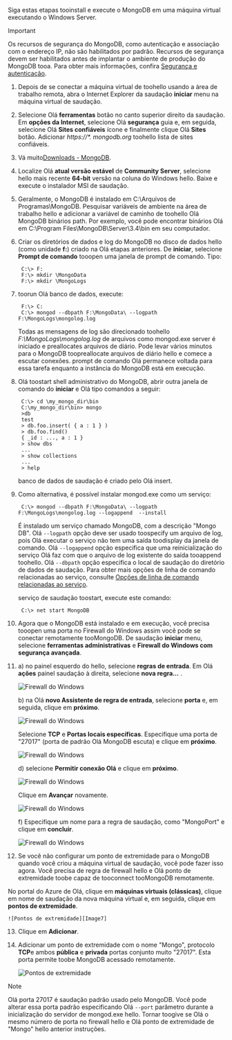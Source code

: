 Siga estas etapas tooinstall e execute o MongoDB em uma máquina virtual executando o Windows Server.

> [!IMPORTANT]
> Os recursos de segurança do MongoDB, como autenticação e associação com o endereço IP, não são habilitados por padrão. Recursos de segurança devem ser habilitados antes de implantar o ambiente de produção do MongoDB tooa.  Para obter mais informações, confira [Segurança e autenticação](http://www.mongodb.org/display/DOCS/Security+and+Authentication).
>
>

1. Depois de se conectar a máquina virtual de toohello usando a área de trabalho remota, abra o Internet Explorer da saudação **iniciar** menu na máquina virtual de saudação.
2. Selecione Olá **ferramentas** botão no canto superior direito da saudação.  Em **opções da Internet**, selecione Olá **segurança** guia e, em seguida, selecione Olá **Sites confiáveis** ícone e finalmente clique Olá **Sites** botão. Adicionar *https://\*. mongodb.org* toohello lista de sites confiáveis.
3. Vá muito[Downloads - MongoDB](https://www.mongodb.com/download-center#community).
4. Localize Olá **atual versão estável** de **Community Server**, selecione hello mais recente **64-bit** versão na coluna do Windows hello. Baixe e execute o instalador MSI de saudação.
5. Geralmente, o MongoDB é instalado em C:\Arquivos de Programas\MongoDB. Pesquisar variáveis de ambiente na área de trabalho hello e adicionar a variável de caminho de toohello Olá MongoDB binários path. Por exemplo, você pode encontrar binários Olá em C:\Program Files\MongoDB\Server\3.4\bin em seu computador.
6. Criar os diretórios de dados e log do MongoDB no disco de dados hello (como unidade **f:**) criado na Olá etapas anteriores. De **iniciar**, selecione **Prompt de comando** tooopen uma janela de prompt de comando.  Tipo:

        C:\> F:
        F:\> mkdir \MongoData
        F:\> mkdir \MongoLogs
7. toorun Olá banco de dados, execute:

        F:\> C:
        C:\> mongod --dbpath F:\MongoData\ --logpath F:\MongoLogs\mongolog.log

    Todas as mensagens de log são direcionado toohello *F:\MongoLogs\mongolog.log* de arquivos como mongod.exe server é iniciado e preallocates arquivos de diário. Pode levar vários minutos para o MongoDB toopreallocate arquivos de diário hello e comece a escutar conexões. prompt de comando Olá permanece voltada para essa tarefa enquanto a instância do MongoDB está em execução.
8. Olá toostart shell administrativo do MongoDB, abrir outra janela de comando do **iniciar** e Olá tipo comandos a seguir:

        C:\> cd \my_mongo_dir\bin  
        C:\my_mongo_dir\bin> mongo  
        >db  
        test
        > db.foo.insert( { a : 1 } )  
        > db.foo.find()  
        { _id : ..., a : 1 }  
        > show dbs  
        ...  
        > show collections  
        ...  
        > help  

    banco de dados de saudação é criado pelo Olá insert.
9. Como alternativa, é possível instalar mongod.exe como um serviço:

        C:\> mongod --dbpath F:\MongoData\ --logpath F:\MongoLogs\mongolog.log --logappend  --install

    É instalado um serviço chamado MongoDB, com a descrição "Mongo DB". Olá `--logpath` opção deve ser usado toospecify um arquivo de log, pois Olá executar o serviço não tem uma saída toodisplay da janela de comando.  Olá `--logappend` opção especifica que uma reinicialização do serviço Olá faz com que o arquivo de log existente do saída tooappend toohello.  Olá `--dbpath` opção especifica o local de saudação do diretório de dados de saudação. Para obter mais opções de linha de comando relacionadas ao serviço, consulte [Opções de linha de comando relacionadas ao serviço][MongoWindowsSvcOptions].

    serviço de saudação toostart, execute este comando:

        C:\> net start MongoDB
10. Agora que o MongoDB está instalado e em execução, você precisa tooopen uma porta no Firewall do Windows assim você pode se conectar remotamente tooMongoDB.  De saudação **iniciar** menu, selecione **ferramentas administrativas** e **Firewall do Windows com segurança avançada**.
11. a) no painel esquerdo do hello, selecione **regras de entrada**.  Em Olá **ações** painel saudação à direita, selecione **nova regra...** .

    ![Firewall do Windows][Image1]

    b) na Olá **novo Assistente de regra de entrada**, selecione **porta** e, em seguida, clique em **próximo**.

    ![Firewall do Windows][Image2]

    Selecione **TCP** e **Portas locais específicas**.  Especifique uma porta de "27017" (porta de padrão Olá MongoDB escuta) e clique em **próximo**.

    ![Firewall do Windows][Image3]

    d) selecione **Permitir conexão Olá** e clique em **próximo**.

    ![Firewall do Windows][Image4]

    Clique em **Avançar** novamente.

    ![Firewall do Windows][Image5]

    f) Especifique um nome para a regra de saudação, como "MongoPort" e clique em **concluir**.

    ![Firewall do Windows][Image6]

12. Se você não configurar um ponto de extremidade para o MongoDB quando você criou a máquina virtual de saudação, você pode fazer isso agora. Você precisa de regra de firewall hello e Olá ponto de extremidade toobe capaz de tooconnect tooMongoDB remotamente.

  No portal do Azure de Olá, clique em **máquinas virtuais (clássicas)**, clique em nome de saudação da nova máquina virtual e, em seguida, clique em **pontos de extremidade**.

    ![Pontos de extremidade][Image7]

13. Clique em **Adicionar**.

14. Adicionar um ponto de extremidade com o nome "Mongo", protocolo **TCP**e ambos **pública** e **privada** portas conjunto muito "27017". Esta porta permite toobe MongoDB acessado remotamente.

    ![Pontos de extremidade][Image9]

> [!NOTE]
> Olá porta 27017 é saudação padrão usado pelo MongoDB. Você pode alterar essa porta padrão especificando Olá `--port` parâmetro durante a inicialização do servidor de mongod.exe hello. Tornar toogive se Olá o mesmo número de porta no firewall hello e Olá ponto de extremidade de "Mongo" hello anterior instruções.
>
>

[MongoDownloads]: http://www.mongodb.org/downloads

[MongoWindowsSvcOptions]: http://www.mongodb.org/display/DOCS/Windows+Service


[Image1]: ./media/install-and-run-mongo-on-win2k8-vm/WinFirewall1.png
[Image2]: ./media/install-and-run-mongo-on-win2k8-vm/WinFirewall2.png
[Image3]: ./media/install-and-run-mongo-on-win2k8-vm/WinFirewall3.png
[Image4]: ./media/install-and-run-mongo-on-win2k8-vm/WinFirewall4.png
[Image5]: ./media/install-and-run-mongo-on-win2k8-vm/WinFirewall5.png
[Image6]: ./media/install-and-run-mongo-on-win2k8-vm/WinFirewall6.png
[Image7]: ./media/install-and-run-mongo-on-win2k8-vm/menusendpointadd.png
<!-- Removed 03/08/2017. Not in new portal. -->
<!-- [Image8]: ./media/install-and-run-mongo-on-win2k8-vm/WinVmAddEndpoint2.png
-->
[Image9]: ./media/install-and-run-mongo-on-win2k8-vm/newendpointdetails.png
